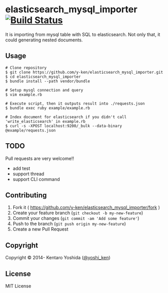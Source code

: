 # elasticsearch_mysql_importer [![Build Status](https://travis-ci.org/y-ken/elasticsearch_mysql_importer.png?branch=master)](https://travis-ci.org/y-ken/elasticsearch_mysql_importer)

It is importing from mysql table with SQL to elasticsearch. Not only that, it could generating nested documents.

## Usage

    # Clone repository
    $ git clone https://github.com/y-ken/elasticsearch_mysql_importer.git
    $ cd elasticsearch_mysql_importer
    $ bundle install --path vendor/bundle
    
    # Setup mysql connection and query
    $ vim example.rb
    
    # Execute script, then it outputs result into ./requests.json
    $ bundle exec ruby example/example.rb 
    
    # Index document for elasticsearch if you didn't call 'write_elasticsearch' in example.rb
    $ curl -s -XPOST localhost:9200/_bulk --data-binary @example/requests.json

## TODO

Pull requests are very welcome!!

* add test
* support thread
* support CLI command

## Contributing

1. Fork it ( https://github.com/y-ken/elasticsearch_mysql_importer/fork )
2. Create your feature branch (`git checkout -b my-new-feature`)
3. Commit your changes (`git commit -am 'Add some feature'`)
4. Push to the branch (`git push origin my-new-feature`)
5. Create a new Pull Request

## Copyright

Copyright © 2014- Kentaro Yoshida ([@yoshi_ken](https://twitter.com/yoshi_ken))

## License

MIT License
